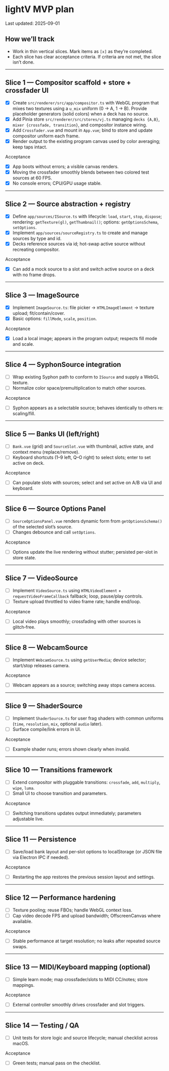 # lightV MVP plan

Last updated: 2025-09-01

## How we’ll track
- Work in thin vertical slices. Mark items as `[x]` as they’re completed.
- Each slice has clear acceptance criteria. If criteria are not met, the slice isn’t done.

---

## Slice 1 — Compositor scaffold + store + crossfader UI
- [X] Create `src/renderer/src/app/compositor.ts` with WebGL program that mixes two textures using a `u_mix` uniform (0 → A, 1 → B). Provide placeholder generators (solid colors) when a deck has no source.
- [X] Add Pinia store `src/renderer/src/stores/vj.ts` managing `decks {A,B}`, `mixer {crossfade, transition}`, and compositor instance wiring.
- [X] Add `Crossfader.vue` and mount in `App.vue`; bind to store and update compositor uniform each frame.
- [X] Render output to the existing program canvas used by color averaging; keep taps intact.

Acceptance
- [X] App boots without errors; a visible canvas renders.
- [X] Moving the crossfader smoothly blends between two colored test sources at 60 FPS.
- [X] No console errors; CPU/GPU usage stable.

---

## Slice 2 — Source abstraction + registry
- [X] Define `app/sources/ISource.ts` with lifecycle: `load`, `start`, `stop`, `dispose`; rendering: `getTexture(gl)`, `getThumbnail()`; options: `getOptionsSchema`, `setOptions`.
- [X] Implement `app/sources/sourceRegistry.ts` to create and manage sources by type and id.
- [X] Decks reference sources via id; hot-swap active source without recreating compositor.

Acceptance
- [X] Can add a mock source to a slot and switch active source on a deck with no frame drops.

---

## Slice 3 — ImageSource
- [X] Implement `ImageSource.ts`: file picker → `HTMLImageElement` → texture upload; fit/contain/cover.
- [X] Basic options: `fillMode`, `scale`, `position`.

Acceptance
- [X] Load a local image; appears in the program output; respects fill mode and scale.

---

## Slice 4 — SyphonSource integration
- [ ] Wrap existing Syphon path to conform to `ISource` and supply a WebGL texture.
- [ ] Normalize color space/premultiplication to match other sources.

Acceptance
- [ ] Syphon appears as a selectable source; behaves identically to others re: scaling/fill.

---

## Slice 5 — Banks UI (left/right)
- [ ] `Bank.vue` (grid) and `SourceSlot.vue` with thumbnail, active state, and context menu (replace/remove).
- [ ] Keyboard shortcuts (1–9 left, Q–O right) to select slots; enter to set active on deck.

Acceptance
- [ ] Can populate slots with sources; select and set active on A/B via UI and keyboard.

---

## Slice 6 — Source Options Panel
- [ ] `SourceOptionsPanel.vue` renders dynamic form from `getOptionsSchema()` of the selected slot’s source.
- [ ] Changes debounce and call `setOptions`.

Acceptance
- [ ] Options update the live rendering without stutter; persisted per-slot in store state.

---

## Slice 7 — VideoSource
- [ ] Implement `VideoSource.ts` using `HTMLVideoElement` + `requestVideoFrameCallback` fallback; loop, pause/play controls.
- [ ] Texture upload throttled to video frame rate; handle end/loop.

Acceptance
- [ ] Local video plays smoothly; crossfading with other sources is glitch‑free.

---

## Slice 8 — WebcamSource
- [ ] Implement `WebcamSource.ts` using `getUserMedia`; device selector; start/stop releases camera.

Acceptance
- [ ] Webcam appears as a source; switching away stops camera access.

---

## Slice 9 — ShaderSource
- [ ] Implement `ShaderSource.ts` for user frag shaders with common uniforms (`time`, `resolution`, `mix`, optional `audio` later).
- [ ] Surface compile/link errors in UI.

Acceptance
- [ ] Example shader runs; errors shown clearly when invalid.

---

## Slice 10 — Transitions framework
- [ ] Extend compositor with pluggable transitions: `crossfade`, `add`, `multiply`, `wipe`, `luma`.
- [ ] Small UI to choose transition and parameters.

Acceptance
- [ ] Switching transitions updates output immediately; parameters adjustable live.

---

## Slice 11 — Persistence
- [ ] Save/load bank layout and per‑slot options to localStorage (or JSON file via Electron IPC if needed).

Acceptance
- [ ] Restarting the app restores the previous session layout and settings.

---

## Slice 12 — Performance hardening
- [ ] Texture pooling; reuse FBOs; handle WebGL context loss.
- [ ] Cap video decode FPS and upload bandwidth; OffscreenCanvas where available.

Acceptance
- [ ] Stable performance at target resolution; no leaks after repeated source swaps.

---

## Slice 13 — MIDI/Keyboard mapping (optional)
- [ ] Simple learn mode; map crossfader/slots to MIDI CC/notes; store mappings.

Acceptance
- [ ] External controller smoothly drives crossfader and slot triggers.

---

## Slice 14 — Testing / QA
- [ ] Unit tests for store logic and source lifecycle; manual checklist across macOS.

Acceptance
- [ ] Green tests; manual pass on the checklist.

